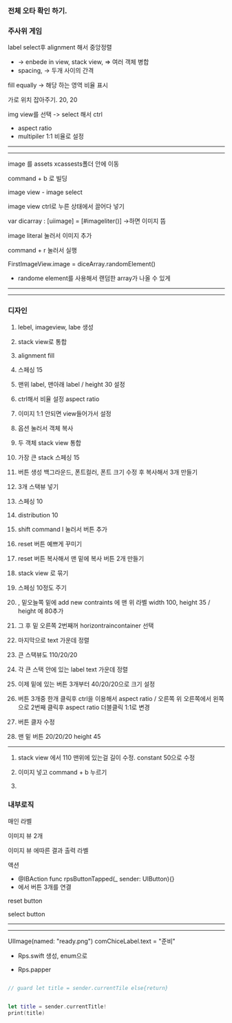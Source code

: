 ### 전체 오타 확인 하기.


### 주사위 게임

label select후 alignment 해서 중앙정렬

- -> enbede in view, stack view, => 여러 객체 병합
- spacing, -> 두개 사이의 간격

fill equally -> 해당 하는 영역 비율 표시

가로 위치 잡아주기. 20, 20


img view를 선택 -> select 해서 ctrl

- aspect ratio
- multipiler 1:1 비율로 설정





---
---




image 를 assets xcassests폴더 안에 이동

command + b 로 빌딩

image view - image select 

image view ctrl로 누른 상태에서 끌어다 넣기

var dicarray : [uiimage] = [#imageliter()] ->하면 이미지 뜸

image literal 눌러서 이미지 추가

command + r 눌러서 실행

FirstImageView.image = diceArray.randomElement()
- randome element를 사용해서 랜덤한 array가 나올 수 있게

---
---

### 디자인

1. lebel, imageview, labe 생성
2. stack view로 통합
3. alignment fill
4. 스페싱 15

6. 맨위 label, 맨아래 label / height 30 설정
7. ctrl해서 비율 설정 aspect ratio
8. 이미지 1:1 안되면 view들어가서 설정

9. 옵션 눌러서 객체 복사

10. 두 객체 stack view 통합
11. 가장 큰 stack 스페싱 15
12. 버튼 생성 백그라운드, 폰트컬러, 폰트 크기 수정 후 복사해서 3개 만들기

13. 3개 스택뷰 넣기
14. 스페싱 10
15. distribution 10

16. shift command l 눌러서 버튼 추가
17. reset 버튼 예쁘게 꾸미기

18. reset 버튼 복사해서 맨 밑에 복사 버튼 2개 만들기

19. stack view 로 묶기
20. 스페싱 10정도 주기
21. , 밑오늘쪽 밑에 add new contraints 에 맨 위 라벨 width 100, height 35 / height 에 80추가


22. 그 후 밑 오른쪽 2번째꺼 horizontraincontainer 선택
23. 마지막으로 text 가운데 정렬

24. 큰 스택뷰도 110/20/20
25. 각 큰 스택 안에 있는 label text 가운데 정렬

26. 이제 밑에 있는 버튼 3개부터 40/20/20으로 크기 설정

27. 버튼 3개중 한개 클릭후  ctrl을 이용해서 aspect ratio / 오른쪽 위 오른쪽에서 왼쪽으로 2번째 클릭후 aspect ratio 더블클릭 1:1로 변경

28. 버튼 클자 수정

29. 맨 밑 버튼 20/20/20 height 45



---

1. stack view 에서 110 맨위에 있는걸 길이 수정. constant 50으로 수정
2. 이미지 넣고 command + b 누르기

3. 


### 내부로직

매인 라벨

이미지 뷰 2개

이미지 뷰 에따른 결과 출력 라벨

액션

- @IBAction func rpsButtonTapped(_ sender: UIButton){}
- 에서 버튼 3개를 연결

reset button

select button

---
---

UIImage(named: "ready.png")
comChiceLabel.text = "준비"

- Rps.swift 생성, enum으로

- Rps.papper


``` swift

// guard let title = sender.currentTile else{return}


let title = sender.currentTitle!
print(title)




```












